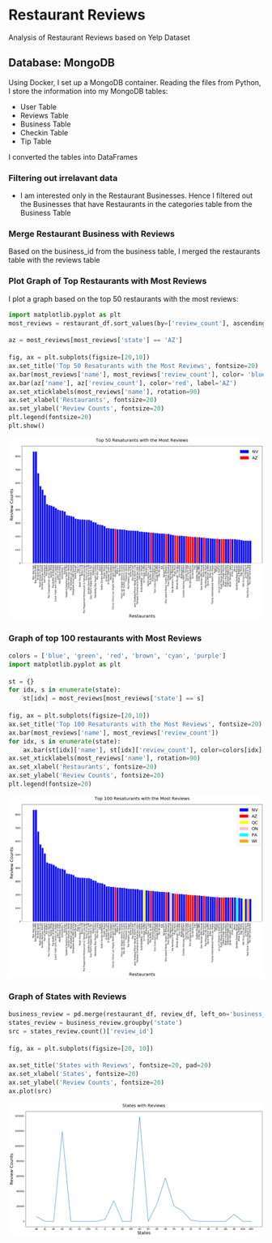 # Restaurant Reviews
Analysis of Restaurant Reviews based on Yelp Dataset

## Database: MongoDB
Using Docker, I set up a MongoDB container. Reading the files from Python, I store the information into my MongoDB tables:

* User Table
* Reviews Table
* Business Table
* Checkin Table
* Tip Table

I converted the tables into DataFrames

### Filtering out irrelavant data
* I am interested only in the Restaurant Businesses. Hence I filtered out the Businesses that have Restaurants in the categories table from the Business Table

### Merge Restaurant Business with Reviews
Based on the business_id from the business table, I merged the restaurants table with the reviews table


### Plot Graph of Top Restaurants with Most Reviews
I plot a graph based on the top 50 restaurants with the most reviews:

```python
import matplotlib.pyplot as plt
most_reviews = restaurant_df.sort_values(by=['review_count'], ascending=False).head(50)

az = most_reviews[most_reviews['state'] == 'AZ']

fig, ax = plt.subplots(figsize=[20,10])
ax.set_title('Top 50 Resaturants with the Most Reviews', fontsize=20)
ax.bar(most_reviews['name'], most_reviews['review_count'], color= 'blue', label='NV')
ax.bar(az['name'], az['review_count'], color='red', label='AZ')
ax.set_xticklabels(most_reviews['name'], rotation=90)
ax.set_xlabel('Restaurants', fontsize=20)
ax.set_ylabel('Review Counts', fontsize=20)
plt.legend(fontsize=20)
plt.show()
```
![](images/top_50_restaurants.png)

### Graph of top 100 restaurants with Most Reviews

```python
colors = ['blue', 'green', 'red', 'brown', 'cyan', 'purple']
import matplotlib.pyplot as plt

st = {}
for idx, s in enumerate(state):
    st[idx] = most_reviews[most_reviews['state'] == s]

fig, ax = plt.subplots(figsize=[20,10])
ax.set_title('Top 100 Resaturants with the Most Reviews', fontsize=20)
ax.bar(most_reviews['name'], most_reviews['review_count'])
for idx, s in enumerate(state):
    ax.bar(st[idx]['name'], st[idx]['review_count'], color=colors[idx], label=s)
ax.set_xticklabels(most_reviews['name'], rotation=90)
ax.set_xlabel('Restaurants', fontsize=20)
ax.set_ylabel('Review Counts', fontsize=20)
plt.legend(fontsize=20)
```

![](images/top_100_restaurants.png)

### Graph of States with Reviews
```python
business_review = pd.merge(restaurant_df, review_df, left_on='business_id', right_on='business_id')
states_review = business_review.groupby('state')
src = states_review.count()['review_id']

fig, ax = plt.subplots(figsize=[20, 10])

ax.set_title('States with Reviews', fontsize=20, pad=20)
ax.set_xlabel('States', fontsize=20)
ax.set_ylabel('Review Counts', fontsize=20)
ax.plot(src)
```

![](images/states_with_reviews.png)